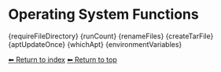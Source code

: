 # Operating System Functions


{requireFileDirectory}
{runCount}
{renameFiles}
{createTarFile}
{aptUpdateOnce}
{whichApt}
{environmentVariables}

[⬅ Return to index](index.md)
[⬅ Return to top](../index.md)